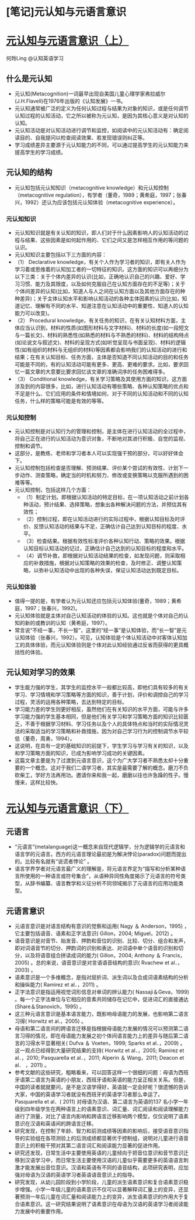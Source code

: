 # [笔记]元认知与元语言意识

# [元认知与元语言意识（上）](http://mp.weixin.qq.com/s?__biz=MzI0MTQ2NDE0NA==&mid=2247483691&idx=1&sn=98b433e9a80dfdd5c426fdf1550e7e5c&mpshare=1&scene=1&srcid=07091EnYo2Iz5LBxMPTxG08g#rd)  
何玲Ling @认知英语学习   

## 什么是元认知
- 元认知(Metacognition)一词最早出现自美国儿童心理学家弗拉威尔(J.H.Flavell)在1976年出版的《认知发展》一书。
- 元认知通常被广泛的定义为任何认知过程与结果为对象的知识，或是任何调节认知过程的认知活动，它之所以被称为元认知，是因为其核心意义是对认知的认知。  
-  元认知活动是对认知活动进行调节和监控，如阅读中的元认知活动有：确定阅读目的、自我提问以检查阅读效果、若发现错误则纠正等。
- 学习成绩差异主要源于元认知能力的不同，可以通过提高学生的元认知能力来提高学生的学习成绩。

## 元认知的结构
-  元认知包括元认知知识（metacognitive knowledge）和元认知控制（metacognitive regulation），有学者（董奇，1989；黄希庭，1997；张春兴，1992）还认为应该包括元认知体验（metacognitive experience）。

### 元认知知识
-  元认知知识就是有关认知的知识，即人们对于什么因素影响人的认知活动的过程与结果、这些因素是如何起作用的、它们之间又是怎样相互作用的等问题的认识。
-  元认知知识主要包括以下三方面的内容：  
  - （1） Declarative knowledge，有关个人作为学习者的知识，即有关人作为学习着或思维着的认知加工者的一切特征的知识。这方面的知识可以再细分为以下三类：关于个体内差异的认识(比如，正确地认识自己的兴趣、爱好、学习习惯、能力及其限度，以及如何克服自己在认知方面存在的不足等)；关于个体间差异的认知(比如，知道人与人之间在认知方面以及其他方面存在的种种差异)；关于主体认知水平和影响认知活动的各种主体因素的认识(比如，知道记忆、理解有不同的水平、知道注意在认知活动中的重要性、知道人的认知能力可以改变)。
  - （2） Procedural knowledge，有关任务的知识，在有关认知材料方面，主体应当认识到，材料的性质(如图形材料与文字材料)、材料的长度(如一段短文与一篇长文)、材料的熟悉性(如熟悉的材料与不熟悉的材料)、材料的结构特点(如论说文与叙述文)、材料的呈现方式(如听觉呈现与书面呈现)、材料的逻辑性(如有组织的材料与无组织的材料)等因素都会影响我们的认知活动的进行和结果；在有关认知目标、任务方面，主体是否知道不同认知活动的目的和任务可能是不同的，有的认知活动可能有更多、更高、更难的要求。比如，要求回忆一篇文章的大意要比要求回忆该文章的准确词序的任务困难得多。
  - （3） Conditional knowledge，有关学习策略及其使用方面的知识，这方面涉及到的内容很多，比如，进行认知活动有哪些策略、各种认知策略的优点和不足是什么、它们应用的条件和情境如何、对于不同的认知活动和不同的认知任务，什么样的策略可能是有效的等等。  

### 元认知控制
- 元认知控制是对认知行为的管理和控制，是主体在进行认知活动的全过程中，将自己正在进行的认知活动为意识对象，不断地对其进行积极、自觉的监视、控制和调节。
- 这部分，是教练、老师和学习者本人可以实现强干预的部分，可以好好体会下。
- 元认知控制包括检查是否理解、预测结果、评价某个尝试的有效性、计划下一步动作、测查策略，确定当的时机和努力、修改或变换策略以克服所遇到的困难等等。
- 元认知控制，包括这样几个方面：
  - （1）制定计划。即根据认知活动的特定目标，在一项认知活动之前计划各种活动，预计结果、选择策略，想象出各种解决问题的方法，并预估其有效性；
  - （2）控制过程，即在认知活动进行的实际过程中，根据认知目标及时评价、反馈认知活动的结果与不足，正确估计自己达到认知目标的程度、水平。
  - （3）检查结果。根据有效性标准评价各种认知行动、策略的效果。根据认知目标认知活动的记过，正确估计自己达到的认知目标的程度和水平。
  - （4）调节补救，即根据对认知活动结果的检查，如发现问题，则采取相应的补救措施，根据对认知策略的效果的检查，及时修正、调整认知策略，以弥补认知活动中出现的各种失误，保证认知活动达到既定目标。
 
### 元认知体验
- 值得一提的是，有学者认为元认知还应包括元认知体验(董奇，1989；黄希庭，1997；张春兴，1992)。
- 元认知体验就是主体对自己认知活动的体验的认知。这也就是个体对自己的认知的新的或教训的认知（黄希庭，1997）。
- 常言说“不经一事，不长一智”，这里的“经一事”是认知体验，而“长一智”是元认知体验（张春兴，1992）。可见，认知体验是个体认知活动中对客体认知加工的具体体验，而元认知体验则是个体对此认知经验通过反省而获得的更具概括性的体验。

## 元认知对学习的效果
- 学生能力强的学生，其学生的监控水平一般都比较高，即他们具有较多的有关学习、学习情境和学习策略等方面的知识，善于计划，评价和调控自己的学习过程，灵活的运用各种策略，去达到特定的目标。
- 学习能力差的学生则更好相反，虽然他们在有关知识的水平方面，可能与许多学习能力强的学生基本相同，但是他们有关学习和学习策略方面的知识比较匮乏，不善于根据学习材料、学习任务以及个人的具体特点和当时的实际情况灵活的采取适当的学习策略和补救措施，因为对自己学习行为的控制调节水平较低（董奇，周勇，1994）。
- 这说明，在具有一定的基础知识的前提下，学生学习与学习有关的知识，以及和学习策略方面的知识，已成为影响学习成功的关键因素。
- 这篇文章主要是为了过渡到元语言意识，这个为广大学习者不熟悉太却十分重要的一个概念。这对于我们二语学习者，其实是最需要了解的概念。磨刀不负砍柴工，学好方法再用功。邀请你来和我一起，磨磨以往也许急躁的性子。慢慢来，这样比较快。

# [元认知与元语言意识（下）](http://mp.weixin.qq.com/s?__biz=MzA5ODU4NzUzOA==&mid=2649543149&idx=1&sn=bc7fdfe3e7e04ff2b87082fdbe9c88c0&mpshare=1&scene=1&srcid=0716BosQgJXE4Gw6kxggW4Uq#rd)
## 元语言
- “元语言”(metalanguage)这一概念来自现代逻辑学，分为逻辑学的元语言和语言学的元语言。西方的元语言理论最初是为解决悖论(paradox)问题而提出的。比较有名就有“说谎者悖论” 。
- 语言学界学者对元语言最广义的理解是，将元语言界定为“描写和分析某种语言所使用的一种语言或符号集合”，从语种异同性角度揭示了元语言的符号类型，从辞书编纂、语言教学和义征分析不同领域揭示了元语言的应用功能类型。

## 元语言意识
- 元语言意识是对语言结构有意识的觉察和运用( Nagy ＆ Anderson，1995) ，它主要包括语音、语素和正字法意识( Gillon，2004; Miguel，2012) 。
- 语音意识是对音节、始发音、押韵和音位的识别、比较、切分、组合和发声，即对词语音节的切分、押韵词的识别和表达、对词语中单个语音的识别和切分，以及将语音组合拼读成词的能力( Gillon，2004; Anthony ＆ Francis，2005) 。总的来说，语音意识是对言语语音结构的意识( Rvachew et al．，2003) 。
- 语素意识是一个多维概念，是指对屈折词、派生词以及合成词语素结构的分析和操纵能力( Ramirez et al．，2011) 。
- 正字法意识是指运用视觉词形信息对单词的辨认能力( Nassaji＆Geva，1999) 。每一个正字法单位与它相应的音素共同储存在记忆中，促进词汇的直接通达(Share＆Stanovich，1995) 。
- 这三种元语言意识是基本语言能力，既影响母语能力的发展，也影响第二语言习得( Horwitz et al.，2005) 。
- 母语和第二语言间的跨语言迁移是指根据母语能力发展的情况可以预测第二语言习得的情况，即在母语能力发展之初个体间语言能力上的差异与随后第二语言的习得水平显著相关( Dufva ＆ Voeten，1999; Sparks et al．，2009) 。这一观点已经得到大量研究结果的支持( Horwitz et al．，2005; Ramirez et al．，2010; Pasquarella et al．，2011; Alperin ＆ Wang，2011; Deacon et al． ，2011) 。
- 参考文献的这些研究，粗略看来，可以回答这样一个很细的问题：母语为西班牙语第二语言为英语的小朋友，西班牙语和英语的能力呈正相关关系。但是，中国的读者就就要问，是不是汉语学得好，英语就一定会好呢？很遗憾的告诉大家，中国的英语学习者就没有西班牙的英语学习者那么幸运了。Pasquarella et al．( 2011) 对母语为汉语、第二语言为英语的137 名小学一年级到四年级学生在两种语言上的语素意识、词汇量、词汇阅读和阅读理解能力进行了测量，对比了语言内影响和跨语言迁移影响两个模型，仅仅说明了语素意识在汉语和英语间的跨语言迁移。
- 研究发现，在控制了年龄、智力和前测成绩等因素的影响后，接受语音意识指导的实验组在各项测验上的后测成绩都显著优于控制组，说明对儿童进行语音意识上的积极干预对其第二语言词汇和阅读能力显著的促进作用。
- 研究还发现，日常生活中主要使用英语的儿童倾向于把音位意识和音节意识迁移到汉语学习中，而日常生活主要使用汉语的儿童似乎需要更多的英语语言刺激才能发展出音位意识。汉语和英语有不同的语音结构，此项研究表明，应加强对母语为汉语的英语学习者英语语音意识上的指导。
- 研究发现，从幼儿园阶段到小学阶段，儿童的派生语素意识和复合语素意识稳步增强。小学一年级儿童的语素意识不仅可以显著解释词汇量上的变异，还显著预测一年后儿童在词汇量和阅读能力上的变异，派生语素意识的作用大于复合语素意识。这一研究结果说明了语素意识在母语为汉语的英语学习者阅读能力发展中的重要作用。